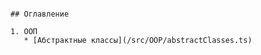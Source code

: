 ```Данный репозиторий я использую как хранилище знаний. В репозитории находятся папки разделённые по темам.

## Оглавление

1. ООП
   * [Абстрактные классы](/src/OOP/abstractClasses.ts)
